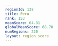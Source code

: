 ```yaml
---
regionId: 138
title: Peru
rank: 153
meanScore: 64.31
globalMeanScore: 68.78
numRegions: 220
layout: region_score
---
```

